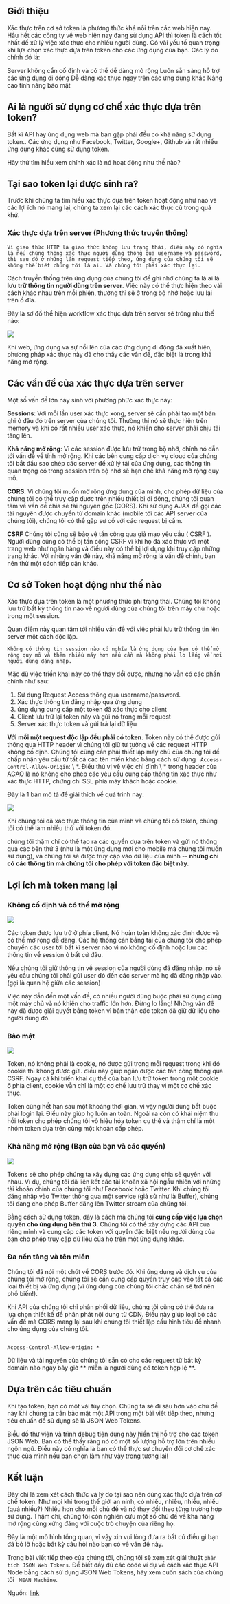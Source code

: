 ## Giới thiệu

Xác thực trên cơ sở token là phương thức khá nổi trên các web hiện nay. Hầu hết các công ty  về web hiện nay đang sử dụng API thì token là cách tốt nhất để xử lý việc xác thực cho nhiều người dùng.
Có vài yếu tố quan trọng khi lựa chọn xác thực dựa trên token cho các ứng dụng của bạn. Các lý do chính đó là:

Server không cần cố định và có thể dễ dàng mở rộng
Luôn sẵn sàng hỗ trợ các ứng dụng di động
Dễ dàng xác thực ngay trên các ứng dụng khác
Nâng cao tính năng bảo mật

## Ai là người sử dụng cơ chế xác thực dựa trên token?

Bất kì API hay ứng dụng web mà bạn gặp phải đều có khả năng sử dụng token.. Các ứng dụng như Facebook, Twitter, Google+, Github và rất nhiều ứng dụng khác cũng sử dụng token.

Hãy thử tìm hiểu xem chính xác là nó hoạt động như thế nào?

## Tại sao token lại được sinh ra?

Trước khi chúng ta tìm hiểu xác thực dựa trên token hoạt động như nào và các lợi ích nó mang lại, chúng ta xem lại các cách xác thực cũ trong quá khứ.

### Xác thực dựa trên server (Phương thức truyền thống)

``
Vì giao thức HTTP là giao thức không lưu trạng thái, điều này có nghĩa là nếu chúng thông xác thực người dùng thông qua username và password, thì sau đó ở những lần request tiếp theo, ứng dụng của chúng tôi sẽ không thể biết chúng tôi là ai. Và chúng tôi phải xác thực lại.
``

Cách truyền thống trên ứng dụng của chúng tôi để ghi nhớ chúng ta là ai là **lưu trữ thông tin người dùng trên server**. Việc này có thể thực hiện theo vài cách khác nhau trên mỗi phiên, thường thì sẽ ở trong bộ nhớ hoặc lưu lại trên ổ đĩa.

Đây là sơ đồ thể hiện workflow xác thực dựa trên server sẽ trông như thế nào: 

![](https://cask.scotch.io/2014/11/tokens-traditional.png)

Khi web, ứng dụng và sự nổi lên của các ứng dụng di động đã xuất hiện, phương pháp xác thực này đã cho thấy các vấn đề, đặc biệt là trong khả năng mở rộng.

## Các vấn đề của xác thực dựa trên server

Một số vấn đề lớn nảy sinh với phương phức xác thực này:

**Sessions**: Với mỗi lần user xác thực xong,  server sẽ cần phải tạo một bản ghi ở đâu đó trên server của chúng tôi. Thường thi nó sẽ thực hiện trên memory và khi có rất nhiều user xác thực, nó khiến cho server phải chịu tải tăng lên.

**Khả năng mở rộng**: Vì các session được lưu trữ trong bộ nhớ, chính nó dẫn tới vấn đề về tính mở rộng. Khi các bên cung cấp dịch vụ cloud của chúng tôi bắt đầu sao chép các server để xử lý tải của ứng dụng, các thông tin quan trọng có trong session trên bộ nhớ sẽ hạn chế khả năng mở rộng quy mô. 

**CORS**: Vì chúng tôi muốn mở rộng ứng dụng của mình, cho phép dữ liệu của chúng tôi có thể truy cập được trên nhiều thiết bị di động, chúng tôi quan tâm về vấn đề chia sẻ tài nguyên gốc (CORS). Khi sử dụng AJAX để gọi các tài nguyên được chuyển từ domain khác (mobile tới các API server của chúng tôi), chúng tôi có thể gặp sự cố với các request bị cấm.
   
**CSRF** Chúng tôi cũng sẽ bảo vệ tấn công qua giả mạo yêu cầu ( CSRF ). Người dùng cũng có thể bị tấn công CSRF vì khi họ đã xác thực với một trang web như ngân hàng và điều này có thể bị lợi dụng 
khi truy cập những trang khác.
Với những vấn đề này, khả năng mở rộng là vấn đề chính, bạn nên thử một cách tiếp cận khác.

## Cơ sở Token hoạt động như thế nào


Xác thực dựa trên token là một  phương thức phi trạng thái.  Chúng tôi không lưu trữ bất kỳ thông tin nào về người dùng của chúng tôi trên máy chủ hoặc trong một session.

Quan điểm này quan tâm tới nhiều vấn đề với việc phải lưu trữ thông tin lên server một cách độc lập.
```
Không có thông tin session nào có nghĩa là ứng dụng của bạn có thể mở rộng quy mô và thêm nhiều máy hơn nếu cần mà không phải lo lắng về nơi người dùng đăng nhập.
```

Mặc dù việc triển khai này có thể thay đổi được, nhưng nó vẫn có các phần chính như sau:

1. Sử dụng Request Access thông qua username/password.
2. Xác thực thông tin đăng nhập qua ứng dụng
3.  ứng dụng cung cấp một token đã xác thực cho client
4. Client lưu trữ lại token này và gửi nó trong mỗi request
5. Server xác thực token và gửi trả lại dữ liệu

**Với mỗi một request độc lập đều phải có token**. Token này có thể được gửi thông qua HTTP header vì chúng tôi giữ tư tưởng về các request HTTP không cố định.  Chúng tôi cũng cần phải thiết lập máy chủ của chúng tôi để chấp nhận yêu cầu từ tất cả các tên miền khác bằng cách sử dụng `` Access-Control-Allow-Origin``: \ *. Điều thú vị về việc chỉ định \ * trong header của ACAO là nó không cho phép các yêu cầu cung cấp thông tin xác thực như xác thực HTTP, chứng chỉ SSL phía máy khách hoặc cookie.

Đây là 1 bản mô tả để giải thích về quá trình này:

![](https://cask.scotch.io/2014/11/tokens-new.png)

Khi chúng tôi đã xác thực thông tin của mình và chúng tôi có token, chúng tôi có thể làm nhiều thứ với token đó.

chúng tôi thậm chí có thể tạo ra các quyền dựa trên token và gửi nó thông qua các bên thứ 3 (như là một ứng dụng mới cho mobile mà chúng tôi muốn sử dụng), và chúng tôi sẽ được truy cập vào dữ liệu của mình -- **nhưng chỉ có các thông tin mà chúng tôi cho phép với token đặc biệt này**.

## Lợi ích mà token mang lại

### Không cố định và có thể mở rộng

![](https://cask.scotch.io/2014/11/infinity.jpg)

Các token được lưu trữ ở phía client. Nó hoàn toàn không xác định được và có thể mở rộng dễ dàng. Các hệ thống cân bằng tải của chúng tôi cho phép chuyển các user tới bất kì server nào vì nó không cố định hoặc lưu các thông tin về session ở bất cứ đâu. 

Nếu chúng tôi giữ thông tin về session của người dùng đã đăng nhập, nó sẽ yêu cầu chúng tôi phải gửi user đó đến các server mà họ đã đăng nhập vào. (gọi là quan hệ giữa các session)

Việc này dẫn đến một vấn đề, có nhiều người dùng buộc phải sử dụng cùng một máy chủ và nó khiến cho traffic lớn hơn.
Đừng lo lắng! Những vấn đề này đã được giải quyết bằng token vì bản thân các token đã giữ dữ liệu cho người dùng đó.

### Bảo mật

![](https://cask.scotch.io/2014/11/you-shall-not-pass.jpg)

Token, nó không phải là cookie, nó được gửi trong mỗi request trong khi đó cookie thì không được gửi. điều này giúp ngăn được các tấn công thông qua CSRF. Ngay cả khi triển khai cụ thể của bạn lưu trữ token trong một cookie ở phía client, cookie vẫn chỉ là một cơ chế lưu trữ thay vì một cơ chế xác thực.

Token cũng hết hạn sau một khoảng thời gian, vì vậy người dùng bắt buộc phải login lại. Điều này giúp họ luôn an toàn. Ngoài ra còn có khái niệm thu hồi token cho phép chúng tôi vô hiệu hóa token cụ thể và thậm chí là một nhóm token dựa trên cùng một khoản cấp phép.

### Khả năng mở rộng (Bạn của bạn và các quyền)

![](https://cask.scotch.io/2014/11/share-candy.jpg)

Tokens sẽ cho phép chúng ta xây dựng các ứng dụng chia sẻ quyền với nhau. Ví dụ, chúng tôi đã liên kết các tài khoản xã hội ngẫu nhiên với những tài khoản chính của chúng tôi như Facebook hoặc Twitter.
Khi chúng tôi đăng nhập vào Twitter thông qua một service (giả sử như là Buffer), chúng tôi đang cho phép Buffer đăng lên Twitter stream của chúng tôi.

Bằng cách sử dụng token, đây là cách mà chúng tôi **cung cấp việc lựa chọn quyền cho ứng dụng bên thứ 3**. Chúng tôi có thể xây dựng các API của riêng mình và cung cấp các token với quyền đặc  biệt nếu người dùng của bạn cho phép truy cập dữ liệu của họ trên một ứng dụng khác. 

### Đa nền tảng và tên miền

Chúng tôi đã nói một chút về CORS trước đó. Khi ứng dụng và dịch vụ của chúng tôi mở rộng, chúng tôi sẽ cần cung cấp quyền truy cập vào tất cả các loại thiết bị và ứng dụng (vì ứng dụng của chúng tôi chắc chắn sẽ trở nên phổ biến!).

Khi API của chúng tôi chỉ phân phối dữ liệu, chúng tôi cũng có thể đưa ra lựa chọn thiết kế để phân phát nội dung từ CDN. Điều này giúp loại bỏ các vấn đề mà CORS mang lại sau khi chúng tôi thiết lập cấu hình tiêu đề nhanh cho ứng dụng của chúng tôi.

```

Access-Control-Allow-Origin: *

```
Dữ liệu và tài nguyên của chúng tôi sẵn có cho các request từ bất kỳ domain nào ngay bây giờ ** miễn là người dùng có token hợp lệ **.

## Dựa trên các tiêu chuẩn 

Khi tạo token, bạn có một vài tùy chọn. Chúng ta sẽ đi sâu hơn vào chủ đề này khi chúng ta cần bảo mật một API trong một bài viết tiếp theo, nhưng tiêu chuẩn để sử dụng sẽ là JSON Web Tokens.

Biểu đồ thư viện và trình debug tiện dụng này hiển thị hỗ trợ cho các token JSON Web. Bạn có thể thấy rằng nó có một số lượng hỗ trợ lớn trên nhiều ngôn ngữ. Điều này có nghĩa là bạn có thể thực sự chuyển đổi cơ chế xác thực của mình nếu bạn chọn làm như vậy trong tương lai!

## Kết luận
Đây chỉ là xem xét cách thức và lý do tại sao nên dùng xác thực dựa trên cơ chế token. Như mọi khi trong thế giới an ninh, có nhiều, nhiều, nhiều, nhiều (quá nhiều?) Nhiều hơn cho mỗi chủ đề và nó thay đổi theo từng trường hợp sử dụng. Thậm chí, chúng tôi còn nghiên cứu một số chủ đề về khả năng mở rộng cũng xứng đáng với cuộc trò chuyện của riêng họ.

Đây là một mô hình tổng quan, vì vậy xin vui lòng đưa ra bất cứ điều gì bạn đã bỏ lỡ hoặc bất kỳ câu hỏi nào bạn có về vấn đề này.

Trong bài viết tiếp theo của chúng tôi, chúng tôi sẽ xem xét giải thuật ``phân tích JSON Web Tokens``. Để biết đầy đủ các code ví dụ về cách xác thực API Node bằng cách sử dụng JSON Web Tokens, hãy xem cuốn sách của chúng tôi `` MEAN Machine``.

Nguồn: [link](https://scotch.io/tutorials/the-ins-and-outs-of-token-based-authentication)
